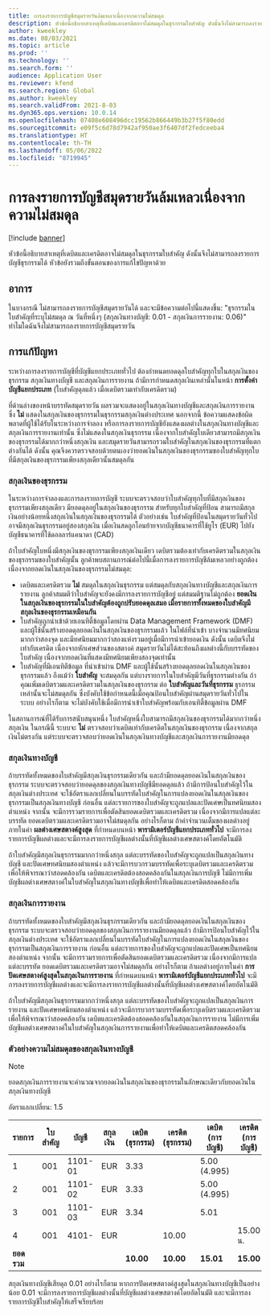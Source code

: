 ```yaml
---
title: การลงรายการบัญชีสมุดรายวันล้มเหลวเนื่องจากความไม่สมดุล
description: หัวข้อนี้อธิบายสาเหตุที่เดบิตและเครดิตอาจไม่สมดุลในธุรกรรมใบสำคัญ ดังนั้นจึงไม่สามารถลงรายการบัญชีธุรกรรมได้ หัวข้อยังรวมถึงขั้นตอนของการแก้ไขปัญหาด้วย
author: kweekley
ms.date: 08/03/2021
ms.topic: article
ms.prod: ''
ms.technology: ''
ms.search.form: ''
audience: Application User
ms.reviewer: kfend
ms.search.region: Global
ms.author: kweekley
ms.search.validFrom: 2021-8-03
ms.dyn365.ops.version: 10.0.14
ms.openlocfilehash: 07408e608496dcc19562b866449b3b27f5f80edd
ms.sourcegitcommit: e09f5c6d78d7942af950ae3f6407df2fedceeba4
ms.translationtype: HT
ms.contentlocale: th-TH
ms.lasthandoff: 05/06/2022
ms.locfileid: "8719945"
---
```

# <a name="journal-posting-failure-because-of-imbalance"></a>การลงรายการบัญชีสมุดรายวันล้มเหลวเนื่องจากความไม่สมดุล

[!include [banner](../includes/banner.md)]

หัวข้อนี้อธิบายสาเหตุที่เดบิตและเครดิตอาจไม่สมดุลในธุรกรรมใบสำคัญ ดังนั้นจึงไม่สามารถลงรายการบัญชีธุรกรรมได้ หัวข้อยังรวมถึงขั้นตอนของการแก้ไขปัญหาด้วย

## <a name="symptom"></a>อาการ

ในบางกรณี ไม่สามารถลงรายการบัญชีสมุดรายวันได้ และจะมีข้อความต่อไปนี้แสดงขึ้น: "ธุรกรรมในใบสำคัญที่ระบุไม่สมดุล ณ วันที่หนึ่งๆ (สกุลเงินทางบัญชี: 0.01 - สกุลเงินการรายงาน: 0.06)" ทำไมใดฉันจึงไม่สามารถลงรายการบัญชีสมุดรายวัน

## <a name="resolution"></a>การแก้ปัญหา

ระหว่างการลงรายการบัญชีที่บัญชีแยกประเภททั่วไป ต้องกําหนดยอดดุลใบสำคัญทุกใบในสกุลเงินของธุรกรรม สกุลเงินทางบัญชี และสกุลเงินการรายงาน ถ้ามีการกําหนดสกุลเงินเหล่านั้นในหน้า **การตั้งค่าบัญชีแยกประเภท** (ใบสำคัญดุลแล้ว เมื่อเดบิตรวมเท่ากับเครดิตรวม)

ที่ด้านล่างของหน้าบรรทัดสมุดรายวัน ผลรวมจะแสดงอยู่ในสกุลเงินทางบัญชีและสกุลเงินการรายงาน ซึ่ง **ไม่** แสดงในสกุลเงินของธุรกรรมในธุรกรรมสกุลเงินต่างประเทศ นอกจากนี้ ข้อความแสดงข้อผิดพลาดที่ผู้ใช้ได้รับในระหว่างการจำลอง หรือการลงรายการบัญชียังแสดงผลต่างในสกุลเงินทางบัญชีและสกุลเงินการรายงานเท่านั้น ซึ่งไม่แสดงในสกุลเงินธุรกรรม เนื่องจากใบสำคัญใบเดียวสามารถมีสกุลเงินของธุรกรรมได้มากกว่าหนึ่งสกุลเงิน และสมุดรายวันสามารถรวมใบสำคัญในสกุลเงินของธุรกรรมที่แตกต่างกันได้ ดังนั้น คุณจึงควรตรวจสอบด้วยตนเองว่ายอดเงินในสกุลเงินของธุรกรรมของใบสําคัญทุกใบ ที่มีสกุลเงินของธุรกรรมเพียงสกุลเดียวนั้นสมดุลกัน

### <a name="transaction-currency"></a>สกุลเงินของธุรกรรม

ในระหว่างการจำลองและการลงรายการบัญชี ระบบจะตรวจสอบว่าใบสำคัญทุกใบที่มีสกุลเงินของธุรกรรมเพียงสกุลเดียว มียอดดุลอยู่ในสกุลเงินของธุรกรรม สำหรับทุกใบสำคัญที่ป้อน สามารถมีสกุลเงินอย่างน้อยหนึ่งสกุลเงินในสกุลเงินของธุรกรรมได้ ตัวอย่างเช่น ใบสำคัญที่ป้อนในสมุดรายวันทั่วไปอาจมีสกุลเงินธุรกรรมอยู่สองสกุลเงิน เมื่อเงินสดถูกโอนย้ายจากบัญชีธนาคารที่ใช้ยูโร (EUR) ไปยังบัญชีธนาคารที่ใช้ดอลลาร์แคนาดา (CAD)

ถ้าใบสำคัญใบหนึ่งมีสกุลเงินของธุรกรรมเพียงสกุลเงินเดียว เดบิตรวมต้องเท่ากับเครดิตรวมในสกุลเงินของธุรกรรมของใบสำคัญนั้น ลูกค้าพบสถานการณ์ต่อไปนี้เมื่อการลงรายการบัญชีล้มเหลวอย่างถูกต้อง เนื่องจากยอดเงินในสกุลเงินของธุรกรรมไม่สมดุล:

- เดบิตและเครดิตรวม **ไม่** สมดุลในสกุลเงินธุรกรรม แต่สมดุลกับสกุลเงินทางบัญชีและสกุลเงินการรายงาน ลูกค้าสมมติว่าใบสำคัญจะยังคงมีการลงรายการบัญชีอยู่ แต่สมมติฐานไม่ถูกต้อง **ยอดเงินในสกุลเงินของธุรกรรมในใบสำคัญต้องถูกปรับยอดดุลเสมอ เมื่อรายการทั้งหมดของใบสำคัญมีสกุลเงินของธุรกรรมเหมือนกัน**
- ใบสำคัญถูกนําเข้าด้วยเอนทิตี้ข้อมูลโดยผ่าน Data Management Framework (DMF) และผู้ใช้นั้นสร้างยอดดุลยอดเงินในสกุลเงินของธุรกรรมแล้ว ในไฟล์ที่นำเข้า บางจำนวนมีทศนิยมมากกว่าสองจุด และมีทศนิยมมากกว่าสองแห่งรวมอยู่เมื่อมีการนําเข้ายอดเงิน ดังนั้น เดบิตจึงไม่เท่ากับเครดิต เนื่องจากหักเศษส่วนของสตางค์ สมุดรายวันไม่ได้สะท้อนถึงผลต่างนี้กับบรรทัดของใบสำคัญ เนื่องจากยอดเงินที่แสดงมีทศนิยมเพียงสองจุดเท่านั้น
- ใบสำคัญที่มีเอนทิตีข้อมูล ที่นําเข้าผ่าน DMF และผู้ใช้นั้นสร้างยอดดุลยอดเงินในสกุลเงินของธุรกรรมแล้ว ถึงแม้ว่า **ใบสำคัญ** จะสมดุลกัน แต่บางรายการในใบสำคัญมีวันที่ธุรกรรมต่างกัน ถ้าคุณเพิ่มเดบิตรวมและเครดิตรวมในสกุลเงินของธุรกรรม ต่อ **ใบสำคัญและวันที่ธุรกรรม** ธุรกรรมเหล่านั้นจะไม่สมดุลกัน ซึ่งบังคับใช้ข้อกำหนดนี้เมื่อคุณป้อนใบสำคัญผ่านสมุดรายวันทั่วไปในระบบ อย่างไรก็ตาม จะไม่บังคับใช้เมื่อมีการนําเข้าใบสำคัญพร้อมกับเอนทิตี้ข้อมูลผ่าน DMF

ในสถานการณ์ที่ได้รับการสนับสนุนหนึ่ง ใบสำคัญหนึ่งใบสามารถมีสกุลเงินของธุรกรรมได้มากกว่าหนึ่งสกุลเงิน ในกรณีนี้ ระบบจะ **ไม่** ตรวจสอบว่าเดบิตเท่ากับเครดิตในสกุลเงินของธุรกรรม เนื่องจากสกุลเงินไม่ตรงกัน แต่ระบบจะตรวจสอบว่ายอดเงินในสกุลเงินทางบัญชีและสกุลเงินการายงานมียอดดุล

### <a name="accounting-currency"></a>สกุลเงินทางบัญชี

ถ้าบรรทัดทั้งหมดของใบสำคัญมีสกุลเงินธุรกรรมเดียวกัน และถ้ามียอดดุลยอดเงินในสกุลเงินของธุรกรรม ระบบจะตรวจสอบว่ายอดดุลของสกุลเงินทางบัญชีมียอดดุลแล้ว ถ้ามีการป้อนใบสำคัญไว้ในสกุลเงินต่างประเทศ จะใช้อัตราแลกเปลี่ยนในบรรทัดใบสำคัญในการแปลงยอดเงินในสกุลเงินของธุรกรรมเป็นสกุลเงินทางบัญชี ก่อนอื่น แต่ละรายการของใบสำคัญจะถูกแปลและปัดเศษเป็นทศนิยมสองตำแหน่ง จากนั้น จะมีการรวมรายการเพื่อตัดสินยอดเดบิตรวมและเครดิตรวม เนื่องจากมีการแปลแต่ละบรรทัด ยอดเดบิตรวมและเครดิตรวมอาจไม่สมดุลกัน อย่างไรก็ตาม ถ้าค่าจำนวนเต็มของผลต่างอยู่ภายในค่า **ผลต่างเศษสตางค์สูงสุด** ที่กําหนดบนหน้า **พารามิเตอร์บัญชีแยกประเภททั่วไป** จะมีการลงรายการบัญชีผลต่างและจะมีการลงรายการบัญชีผลต่างนั้นที่บัญชีผลต่างเศษสตางค์โดยอัตโนมัติ

ถ้าใบสำคัญมีสกุลเงินธุรกรรมมากกว่าหนึ่งสกุล แต่ละบรรทัดของใบสำคัญจะถูกแปลเป็นสกุลเงินทางบัญชี และปัดเศษทศนิยมสองตำแหน่ง แล้วจะมีการบวกรวมบรรทัดเพื่อระบุเดบิตรวมและเครดิตรวม เพื่อให้พิจารณาว่าสอดคล้องกัน เดบิตและเครดิตต้องสอดคล้องกันในสกุลเงินการบัญชี  ไม่มีการเพิ่มบัญชีผลต่างเศษสตางค์ในใบสำคัญในสกุลเงินทางบัญชีเพื่อทำให้เดบิตและเครดิตสอดคล้องกัน 

### <a name="reporting-currency"></a>สกุลเงินการรายงาน

ถ้าบรรทัดทั้งหมดของใบสำคัญมีสกุลเงินธุรกรรมเดียวกัน และถ้ามียอดดุลยอดเงินในสกุลเงินของธุรกรรม ระบบจะตรวจสอบว่ายอดดุลของสกุลเงินการรายงานมียอดดุลแล้ว ถ้ามีการป้อนใบสำคัญไว้ในสกุลเงินต่างประเทศ จะใช้อัตราแลกเปลี่ยนในบรรทัดใบสำคัญในการแปลงยอดเงินในสกุลเงินของธุรกรรมเป็นสกุลเงินการรายงาน ก่อนอื่น แต่ละรายการของใบสำคัญจะถูกแปลและปัดเศษเป็นทศนิยมสองตำแหน่ง จากนั้น จะมีการรวมรายการเพื่อตัดสินยอดเดบิตรวมและเครดิตรวม เนื่องจากมีการแปลแต่ละบรรทัด ยอดเดบิตรวมและเครดิตรวมอาจไม่สมดุลกัน อย่างไรก็ตาม ถ้าผลต่างอยู่ภายในค่า **การปัดเศษสตางค์สูงสุดในสกุลเงินการรายงาน** ที่กําหนดบนหน้า **พารามิเตอร์บัญชีแยกประเภททั่วไป** จะมีการลงรายการบัญชีผลต่างและจะมีการลงรายการบัญชีผลต่างนั้นที่บัญชีผลต่างเศษสตางค์โดยอัตโนมัติ

ถ้าใบสำคัญมีสกุลเงินธุรกรรมมากกว่าหนึ่งสกุล แต่ละบรรทัดของใบสำคัญจะถูกแปลเป็นสกุลเงินการรายงาน และปัดเศษทศนิยมสองตำแหน่ง แล้วจะมีการบวกรวมบรรทัดเพื่อระบุเดบิตรวมและเครดิตรวม เพื่อให้พิจารณาว่าสอดคล้องกัน เดบิตและเครดิตต้องสอดคล้องกันในสกุลเงินการรายงาน  ไม่มีการเพิ่มบัญชีผลต่างเศษสตางค์ในใบสำคัญในสกุลเงินการรายงานเพื่อทำให้เดบิตและเครดิตสอดคล้องกัน

### <a name="example-for-an-accounting-currency-imbalance"></a>ตัวอย่างความไม่สมดุลของสกุลเงินทางบัญชี

> [!NOTE]
> ยอดสกุลเงินการรายงานจะคํานวณจากยอดเงินในสกุลเงินของธุรกรรมในลักษณะเดียวกับยอดเงินในสกุลเงินทางบัญชี

อัตราแลกเปลี่ยน: 1.5

| รายการ | ใบสำคัญ | บัญชี | สกุลเงิน | เดบิต (ธุรกรรม) | เครดิต (ธุรกรรม) | เดบิต (การบัญชี) | เครดิต (การบัญชี) |
|---|---|---|---|---|---|---|---|
| 1 | 001 | 1101-01 | EUR | 3.33 | | 5.00 (4.995) | |
| 2 | 001 | 1101-02 | EUR | 3.33 | | 5.00 (4.995) | |
| 3 | 001 | 1101-03 | EUR | 3.34 | | 5.01 | |
| 4 | 001 | 4101- | EUR | | 10.00 | | 15.00 น. |
| **ยอดรวม** | | | | **10.00** | **10.00** | **15.01** | **15.00** |

สกุลเงินทางบัญชีเสียดุล 0.01 อย่างไรก็ตาม หากการปัดเศษสตางค์สูงสุดในสกุลเงินทางบัญชีเป็นอย่างน้อย 0.01 จะมีการลงรายการบัญชีผลต่างนั้นที่บัญชีผลต่างเศษสตางค์โดยอัตโนมัติ และจะมีการลงรายการบัญชีใบสำคัญให้เสร็จเรียบร้อย
